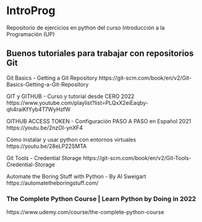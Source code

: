 <h1>IntroProg</h1>
<p>
Repositorio de ejercicios en python del curso Introducción a la Programación (UP)
</p>
<h2>Buenos tutoriales para trabajar con repositorios Git</h2>
<p>
Git Basics - Getting a Git Repository
https://git-scm.com/book/en/v2/Git-Basics-Getting-a-Git-Repository
</p>
<p>
GIT y GITHUB - Curso y tutorial desde CERO 2022
https://www.youtube.com/playlist?list=PLQxX2eiEaqby-qh4raiKfYyb4T7WyHsfW
</p>
<p>
GITHUB ACCESS TOKEN - Configuración PASO A PASO en Español 2021
https://youtu.be/2nzOI-ynXF4
</p>
<p>
Cómo instalar y usar python con entornos virtuales
https://youtu.be/28eLP22SMTA
</p>
<p>
Git Tools - Credential Storage
https://git-scm.com/book/en/v2/Git-Tools-Credential-Storage
</p>
<p>
Automate the Boring Stuff with Python - By Al Sweigart
https://automatetheboringstuff.com/
</p>

<h3>The Complete Python Course | Learn Python by Doing in 2022</h3>
<p>https://www.udemy.com/course/the-complete-python-course</p>
